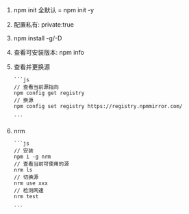 1.  npm init 全默认 = npm init -y
2.  配置私有: private:true
3.  npm install -g/-D
4.  查看可安装版本: npm info
5.  查看并更换源

        ```js
        // 查看当前源指向
        npm config get registry
        // 换源
        npm config set registry https://registry.npmmirror.com/

        ```

6.  nrm

        ```js
        // 安装
        npm i -g nrm
        // 查看当前可使用的源
        nrm ls
        // 切换源
        nrm use xxx
        // 检测网速
        nrm test

        ```
